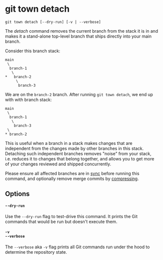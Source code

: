 # git town detach

```command-summary
git town detach [--dry-run] [-v | --verbose]
```

The _detach_ command removes the current branch from the stack it is in and
makes it a stand-alone top-level branch that ships directly into your main
branch.

Consider this branch stack:

```
main
 \
  branch-1
   \
*   branch-2
     \
      branch-3
```

We are on the `branch-2` branch. After running `git town detach`, we end up with
with branch stack:

```
main
 \
  branch-1
   \
    branch-3
 \
* branch-2
```

This is useful when a branch in a stack makes changes that are independent from
the changes made by other branches in this stack. Detaching such independent
branches removes "noise" from your stack, i.e. reduces it to changes that belong
together, and allows you to get more of your changes reviewed and shipped
concurrently.

Please ensure all affected branches are in [sync](sync.md) before running this
command, and optionally remove merge commits by [compressing](compress.md).

## Options

#### `--dry-run`

Use the `--dry-run` flag to test-drive this command. It prints the Git commands
that would be run but doesn't execute them.

#### `-v`<br>`--verbose`

The `--verbose` aka `-v` flag prints all Git commands run under the hood to
determine the repository state.
